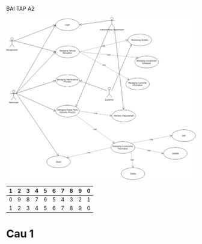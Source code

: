 BAI TAP A2

![](media/d9d7d3ab20938119aad37ca85a4e908c.png)

| 1 | 2 | 3 | 4 | 5 | 6 | 7 | 8 | 9 | 0 |
|---|---|---|---|---|---|---|---|---|---|
| 0 | 9 | 8 | 7 | 6 | 5 | 4 | 3 | 2 | 1 |
| 1 | 2 | 3 | 4 | 5 | 6 | 7 | 8 | 9 | 0 |

Cau 1
=====
